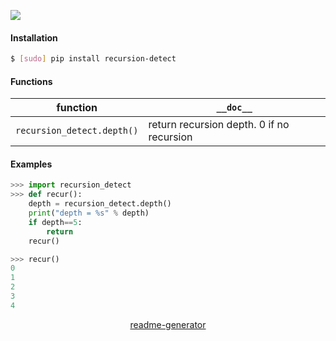 <!--
https://pypi.org/project/readme-generator/
-->

[![](https://img.shields.io/pypi/pyversions/recursion-detect.svg?longCache=True)](https://pypi.org/project/recursion-detect/)

#### Installation
```bash
$ [sudo] pip install recursion-detect
```

#### Functions
function|`__doc__`
-|-
`recursion_detect.depth()` |return recursion depth. 0 if no recursion

#### Examples
```python
>>> import recursion_detect
>>> def recur():
    depth = recursion_detect.depth()
    print("depth = %s" % depth)
    if depth==5:
        return
    recur()

>>> recur()
0
1
2
3
4
```

<p align="center">
    <a href="https://pypi.org/project/readme-generator/">readme-generator</a>
</p>